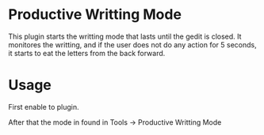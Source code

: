 # Productive Writting Mode

This plugin starts the writting mode that lasts until the gedit is closed. It monitores the writting, and if the user does not do any action for 5 seconds, it starts to eat the letters from the back forward. 

# Usage

First enable to plugin.

After that the mode in found in Tools -> Productive Writting Mode

